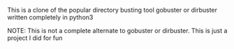 This is a clone of the popular directory busting tool gobuster or dirbuster
written completely in python3

NOTE:
This is not a complete alternate to gobuster or dirbuster. 
This is just a project I did for fun

